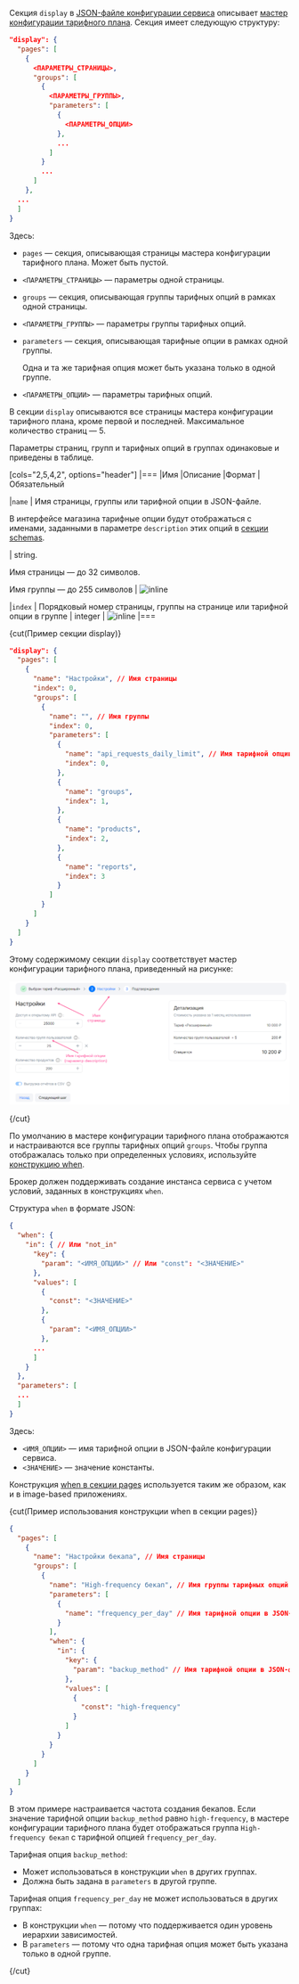 Секция `display` в [JSON-файле конфигурации сервиса](../../../manage-saas-apps/saas-add#service_config) описывает [мастер конфигурации тарифного плана](/ru/tools-for-using-services/vendor-account/manage-apps/concepts/about#xaas_wizard). Секция имеет следующую структуру:

```json
"display": {
  "pages": [
    {
      <ПАРАМЕТРЫ_СТРАНИЦЫ>,
      "groups": [
        {
          <ПАРАМЕТРЫ_ГРУППЫ>,
          "parameters": [
            {
              <ПАРАМЕТРЫ_ОПЦИИ>
            },
            ...
          ]
        }
        ...
      ]
    },
  ...
  ]
}
```

Здесь:

* `pages` — секция, описывающая страницы мастера конфигурации тарифного плана. Может быть пустой.
* `<ПАРАМЕТРЫ_СТРАНИЦЫ>` — параметры одной страницы.
* `groups` — секция, описывающая группы тарифных опций в рамках одной страницы.
* `<ПАРАМЕТРЫ_ГРУППЫ>` — параметры группы тарифных опций.
* `parameters` — секция, описывающая тарифные опции в рамках одной группы.

   <warn>

   Одна и та же тарифная опция может быть указана только в одной группе.

   </warn>
* `<ПАРАМЕТРЫ_ОПЦИИ>` — параметры тарифных опций.

В секции `display` описываются все страницы мастера конфигурации тарифного плана, кроме первой и последней. Максимальное количество страниц — 5.

Параметры страниц, групп и тарифных опций в группах одинаковые и приведены в таблице.

[cols="2,5,4,2", options="header"]
|===
|Имя
|Описание
|Формат
|Обязательный

|`name`
|
Имя страницы, группы или тарифной опции в JSON-файле.

<warn>

В интерфейсе магазина тарифные опции будут отображаться с именами, заданными в параметре `description` этих опций в [секции schemas](../schemas-section).

</warn>
|
string.

Имя страницы — до 32 символов.

Имя группы — до 255 символов
| ![](/ru/assets/check.svg "inline")

|`index`
|
Порядковый номер страницы, группы на странице или тарифной опции в группе
|
integer
| ![](/en/assets/no.svg "inline")
|===

{cut(Пример секции display)}

```json
"display": {
  "pages": [
    {
      "name": "Настройки", // Имя страницы
      "index": 0,
      "groups": [
        {
          "name": "", // Имя группы
          "index": 0,
          "parameters": [
            {
              "name": "api_requests_daily_limit", // Имя тарифной опции в JSON-файле
              "index": 0,
            },
            {
              "name": "groups",
              "index": 1,
            },
            {
              "name": "products",
              "index": 2,
            },
            {
              "name": "reports",
              "index": 3
            }
          ]
        }
      ]
    }
  ]
}
```

Этому содержимому секции `display` соответствует мастер конфигурации тарифного плана, приведенный на рисунке:

![](../assets/Wizard_SaaS.png)

{/cut}

По умолчанию в мастере конфигурации тарифного плана отображаются и настраиваются все группы тарифных опций `groups`. Чтобы группа отображалась только при определенных условиях, используйте [конструкцию when](/ru/tools-for-using-services/vendor-account/manage-apps/ibservice_add/ibservice_configure/ib_display#IBdisplay_when).

<warn>

Брокер должен поддерживать создание инстанса сервиса с учетом условий, заданных в конструкциях `when`.

</warn>

Структура `when` в формате JSON:

```json
{
  "when": {
    "in": { // Или "not_in"
      "key": {
        "param": "<ИМЯ_ОПЦИИ>" // Или "const": "<ЗНАЧЕНИЕ>"
      },
      "values": [
        {
          "const": "<ЗНАЧЕНИЕ>"
        },
        {
          "param": "<ИМЯ_ОПЦИИ>"
        },
      ...
      ]
    }
  },
  "parameters": [
  ...
  ]
}
```

Здесь:

* `<ИМЯ_ОПЦИИ>` — имя тарифной опции в JSON-файле конфигурации сервиса.
* `<ЗНАЧЕНИЕ>` — значение константы.

Конструкция [when в секции pages](/ru/tools-for-using-services/vendor-account/manage-apps/ibservice_add/ibservice_configure/ib_display#IBdisplay_when_in_pages) используется таким же образом, как и в image-based приложениях.

{cut(Пример использования конструкции when в секции pages)}

```json
{
  "pages": [
    {
      "name": "Настройки бекапа", // Имя страницы
      "groups": [
        {
          "name": "High-frequency бекап", // Имя группы тарифных опций
          "parameters": [
            {
              "name": "frequency_per_day" // Имя тарифной опции в JSON-файле
            }
          ],
          "when": {
            "in": {
              "key": {
                "param": "backup_method" // Имя тарифной опции в JSON-файле
              },
              "values": [
                {
                  "const": "high-frequency"
                }
              ]
            }
          }
        }
      ]
    }
  ]
}
```

В этом примере настраивается частота создания бекапов. Если значение тарифной опции `backup_method` равно `high-frequency`, в мастере конфигурации тарифного плана будет отображаться группа `High-frequency бекап` с тарифной опцией `frequency_per_day`.

Тарифная опция `backup_method`:

* Может использоваться в конструкции `when` в других группах.
* Должна быть задана в `parameters` в другой группе.

Тарифная опция `frequency_per_day` не может использоваться в других группах:

* В конструкции `when` — потому что поддерживается один уровень иерархии зависимостей.
* В `parameters` — потому что одна тарифная опция может быть указана только в одной группе.

{/cut}
